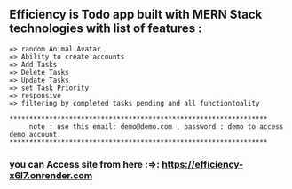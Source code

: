## Efficiency is Todo app built with MERN Stack technologies with list of features :

    => random Animal Avatar
    => Ability to create accounts
    => Add Tasks
    => Delete Tasks
    => Update Tasks
    => set Task Priority
    => responsive
    => filtering by completed tasks pending and all functiontoality
    
    *****************************************************************
         note : use this email: demo@demo.com , password : demo to access demo account. 
    *****************************************************************
### you can Access site from here :=>: https://efficiency-x6l7.onrender.com
